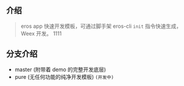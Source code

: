 


## 介绍

> eros app 快速开发模板，可通过脚手架 eros-cli `init` 指令快速生成，Weex 开发。
1111
## 分支介绍

- master (附带着 demo 的完整开发底层)
- pure (无任何功能的纯净开发模板) `(开发中)`

